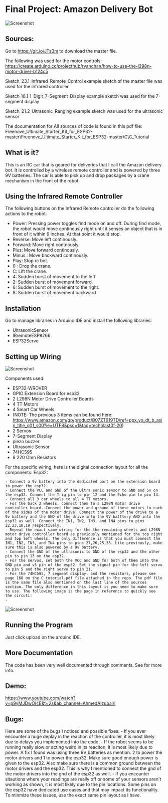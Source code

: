 # Final Project: Amazon Delivery Bot
![Screenshot](robotPicture.JPG)

## Sources:
Go to https://git.io/JTz3m to download the master file. 

The following was used for the motor controls: 
https://create.arduino.cc/projecthub/ryanchan/how-to-use-the-l298n-motor-driver-b124c5

Sketch_23.1_Infrared_Remote_Control example sketch of the master file was used for the infrared controller

Sketch_16.1_1_Digit_7-Segment_Display example sketch was used for the 7-segment display

Sketch_21.2_Ultrasonic_Ranging example sketch was used for the ultrasonic sensor

The documentation for All sources of code is found in this pdf file:  Freenove_Ultimate_Starter_Kit_for_ESP32-master\Freenove_Ultimate_Starter_Kit_for_ESP32-master\C\C_Tutorial

## What is it?


This is an RC car that is geared for deliveries that I call the Amazon delivery bot. It is controlled by a wireless remote controller and is powered by three 9V batteries. The car is able to pick up and drop packages by a crane mechanism in the front of the robot.


## Using the Infrared Remote Controller
The following buttons on the Infrared Remote controller do the following actions to the robot.

  - Power: Pressing power toggles find mode on and off. During find mode, the robot would move continously right until it senses an object that is in front of it within 9 inches. At that point it would stop.
  - Reverse: Move left continously.
  - Forward: Move right contnously. 
  - Plus: Move forward continously.
  - Minus : Move backward continously.
  - Play: Stop rc bot.
  - 0 : Drop the crane.
  - C: Lift the crane.
  - 4: Sudden burst of movement to the left.
  - 2: Sudden burst of movement forward.
  - 6: Sudden burst of movement to the right.
  - 8: Sudden burst of movement backward


## Installation 
Go to manage libraries in Arduino IDE and install the following libraries:

  - UltrasonicSensor
  - IRremoteESP8266  
  - ESP32Servo 


## Setting up Wiring
![Screenshot](robotPicture.JPG)

Components used:

  - ESP32-WROVER
  - GPIO Extension Board for esp32
  - 2  L298N Motor Drive Controller Boards
  - 4 TT Motors
  - 4 Smart Car Wheels
  -  (NOTE: The previous 3 items can be found here: https://www.amazon.com/gp/product/B07ZT619TD/ref=ppx_yo_dt_b_asin_title_o01_s00?ie=UTF8&psc=1&tag=techblast0f-20)
  -  2 Servos
  -  7-Segment Display
  -  piezo buzzer
  -  Ultrasonic Sensor
  -  74HC595
  -  8 220 Ohm Resistors
 
For the specific wiring, here is the digital connection layout for all the components:
Esp32:

    - Connect a 9v battery into the dedicated port on the extension board to power the esp32. 
    - Connect the VCC and GND of the Ultra sonic sensor to GND and 5v on the esp32. Connect the Trig pin to pin 12 and the Echo pin to pin 14.
    - Connect all 3 car wheels to all 4 TT motors. 
    - For the back 2 wheels, connect them to a L298N motor drive controller board. Connect the power and ground of these motors to each of the sides of the motor drive. Connect the power of the drive to a 9v battery and the GND of the drive into the 9V batttery AND into the esp32 as well. Connect the IN1, IN2, IN3, and IN4 pins to pins 22,23,18,19 respectively.
    - Repeat the exact same wiring for the the remaining wheels and L298N motor drive controller board as previously mentioned for the top right and top left wheels. The only difference is that you must connect the IN1, IN2, IN3, and IN4 pins to pins 27,26,25,33. Like previously, make sure this is also powered by a 9v battery. 
    - Connect the GND of the ultrasonic to GND of the esp32 and the other pin to pin 13 on the esp32. 
    - For the servos, set both the VCC and GND for both of them into the GND pin and v5 pin of the esp32. Set the signal pin for the left servo to pin 5 and the right servo to pin 21.
    - For the 74HC595, 7 segment display, and the resistors, please see page 168 on the C_tutorial.pdf file attached in the repo. The pdf file is the same file also mentioned on the last line of the sources section. The only difference in this layout is you need to make sure to use. The following image is the page in reference to quickly see the circuti:
    - 
![Screenshot](circuit.png)
## Running the Program

Just click upload on the arduino IDE. 

## More Documentation

The code has been very well documented through comments. See for more info. 

## Demo:
https://www.youtube.com/watch?v=p9yMJDwOi4E&t=2s&ab_channel=AhmedAlzubairi
## Bugs:
Here are some of the bugs I noticed and possible fixes:
    - If you ever encounter a huge deplay in the reaction of the controller, it is most likely due to delays you implemented into the code. 
    - If the robot seems to be running really slow or acting weird in its reaciton, it is most likely due to power. A fix I found was using three 9V batteries as mention. 2 to power the motor drivers and 1 to power the esp32. Make sure good enough power is given to the esp32. Also make sure there is a common ground between the motor drivers and the esp32. This is why I mentioned to connect the gnd of the motor drivers into the gnd of the esp32 as well.
    - If you encounter sitautions where your readings are really off or some of your sensors aren't working as shown, it is most likely due to the pin locations. Some pins on the esp32 have dedicated use cases and that may impact its functionality. To minmize these issues, use the exact same pin layout as I have.


